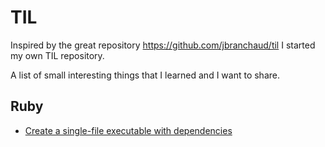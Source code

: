 # TIL

Inspired by the great repository https://github.com/jbranchaud/til I started my own
TIL repository.

A list of small interesting things that I learned and I want to share.

## Ruby

- [Create a single-file executable with dependencies](ruby/create-a-single-file-executable-with-dependencies.md)
